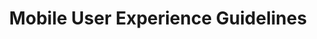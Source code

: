 ---
# This topic lives at
# https://digital.gov/topics/mobile-user-experience-guidelines

# Topic Title
title: "Mobile User Experience Guidelines"

# description — keep it short and clear
summary: ""

# Weight
weight: 1

# For more information on managing topics,
# see https://github.com/GSA/digitalgov.gov/wiki/topics
---